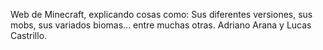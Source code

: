 Web de Minecraft, explicando cosas como: Sus diferentes versiones, sus mobs, sus variados biomas... entre muchas otras.
Adriano Arana y Lucas Castrillo.
